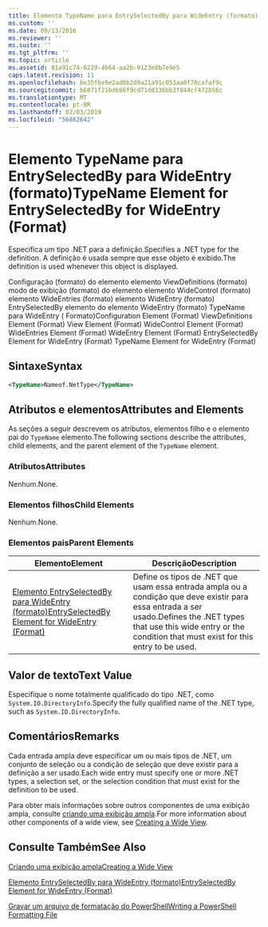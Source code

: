 ```yaml
---
title: Elemento TypeName para EntrySelectedBy para WideEntry (formato) | Microsoft Docs
ms.custom: ''
ms.date: 09/13/2016
ms.reviewer: ''
ms.suite: ''
ms.tgt_pltfrm: ''
ms.topic: article
ms.assetid: 81a91c74-6229-4b64-aa2b-9123e8b7e9e5
caps.latest.revision: 11
ms.openlocfilehash: be35f6e9e2ad0b2d9a21a91c053aa0f70cafaf9c
ms.sourcegitcommit: b6871f21bd666f9cd71dd336bb3f844cf472b56c
ms.translationtype: MT
ms.contentlocale: pt-BR
ms.lasthandoff: 02/03/2019
ms.locfileid: "56862642"
---
```

# <a name="typename-element-for-entryselectedby-for-wideentry-format"></a><span data-ttu-id="415cd-102">Elemento TypeName para EntrySelectedBy para WideEntry (formato)</span><span class="sxs-lookup"><span data-stu-id="415cd-102">TypeName Element for EntrySelectedBy for WideEntry (Format)</span></span>

<span data-ttu-id="415cd-103">Especifica um tipo .NET para a definição.</span><span class="sxs-lookup"><span data-stu-id="415cd-103">Specifies a .NET type for the definition.</span></span> <span data-ttu-id="415cd-104">A definição é usada sempre que esse objeto é exibido.</span><span class="sxs-lookup"><span data-stu-id="415cd-104">The definition is used whenever this object is displayed.</span></span>

<span data-ttu-id="415cd-105">Configuração (formato) do elemento elemento ViewDefinitions (formato) modo de exibição (formato) do elemento elemento WideControl (formato) elemento WideEntries (formato) elemento WideEntry (formato) EntrySelectedBy elemento do elemento WideEntry (formato) TypeName para WideEntry ( Formato)</span><span class="sxs-lookup"><span data-stu-id="415cd-105">Configuration Element (Format) ViewDefinitions Element (Format) View Element (Format) WideControl Element (Format) WideEntries Element (Format) WideEntry Element (Format) EntrySelectedBy Element for WideEntry (Format) TypeName Element for WideEntry (Format)</span></span>

## <a name="syntax"></a><span data-ttu-id="415cd-106">Sintaxe</span><span class="sxs-lookup"><span data-stu-id="415cd-106">Syntax</span></span>

```xml
<TypeName>Nameof.NetType</TypeName>
```

## <a name="attributes-and-elements"></a><span data-ttu-id="415cd-107">Atributos e elementos</span><span class="sxs-lookup"><span data-stu-id="415cd-107">Attributes and Elements</span></span>

<span data-ttu-id="415cd-108">As seções a seguir descrevem os atributos, elementos filho e o elemento pai do `TypeName` elemento.</span><span class="sxs-lookup"><span data-stu-id="415cd-108">The following sections describe the attributes, child elements, and the parent element of the `TypeName` element.</span></span>

### <a name="attributes"></a><span data-ttu-id="415cd-109">Atributos</span><span class="sxs-lookup"><span data-stu-id="415cd-109">Attributes</span></span>

<span data-ttu-id="415cd-110">Nenhum.</span><span class="sxs-lookup"><span data-stu-id="415cd-110">None.</span></span>

### <a name="child-elements"></a><span data-ttu-id="415cd-111">Elementos filhos</span><span class="sxs-lookup"><span data-stu-id="415cd-111">Child Elements</span></span>

<span data-ttu-id="415cd-112">Nenhum.</span><span class="sxs-lookup"><span data-stu-id="415cd-112">None.</span></span>

### <a name="parent-elements"></a><span data-ttu-id="415cd-113">Elementos pais</span><span class="sxs-lookup"><span data-stu-id="415cd-113">Parent Elements</span></span>

|<span data-ttu-id="415cd-114">Elemento</span><span class="sxs-lookup"><span data-stu-id="415cd-114">Element</span></span>|<span data-ttu-id="415cd-115">Descrição</span><span class="sxs-lookup"><span data-stu-id="415cd-115">Description</span></span>|
|-------------|-----------------|
|[<span data-ttu-id="415cd-116">Elemento EntrySelectedBy para WideEntry (formato)</span><span class="sxs-lookup"><span data-stu-id="415cd-116">EntrySelectedBy Element for WideEntry (Format)</span></span>](./entryselectedby-element-for-wideentry-format.md)|<span data-ttu-id="415cd-117">Define os tipos de .NET que usam essa entrada ampla ou a condição que deve existir para essa entrada a ser usado.</span><span class="sxs-lookup"><span data-stu-id="415cd-117">Defines the .NET types that use this wide entry or the condition that must exist for this entry to be used.</span></span>|

## <a name="text-value"></a><span data-ttu-id="415cd-118">Valor de texto</span><span class="sxs-lookup"><span data-stu-id="415cd-118">Text Value</span></span>

<span data-ttu-id="415cd-119">Especifique o nome totalmente qualificado do tipo .NET, como `System.IO.DirectoryInfo`.</span><span class="sxs-lookup"><span data-stu-id="415cd-119">Specify the fully qualified name of the .NET type, such as `System.IO.DirectoryInfo`.</span></span>

## <a name="remarks"></a><span data-ttu-id="415cd-120">Comentários</span><span class="sxs-lookup"><span data-stu-id="415cd-120">Remarks</span></span>

<span data-ttu-id="415cd-121">Cada entrada ampla deve especificar um ou mais tipos de .NET, um conjunto de seleção ou a condição de seleção que deve existir para a definição a ser usado.</span><span class="sxs-lookup"><span data-stu-id="415cd-121">Each wide entry must specify one or more .NET types, a selection set, or the selection condition that must exist for the definition to be used.</span></span>

<span data-ttu-id="415cd-122">Para obter mais informações sobre outros componentes de uma exibição ampla, consulte [criando uma exibição ampla](./creating-a-wide-view.md).</span><span class="sxs-lookup"><span data-stu-id="415cd-122">For more information about other components of a wide view, see [Creating a Wide View](./creating-a-wide-view.md).</span></span>

## <a name="see-also"></a><span data-ttu-id="415cd-123">Consulte Também</span><span class="sxs-lookup"><span data-stu-id="415cd-123">See Also</span></span>

[<span data-ttu-id="415cd-124">Criando uma exibição ampla</span><span class="sxs-lookup"><span data-stu-id="415cd-124">Creating a Wide View</span></span>](./creating-a-wide-view.md)

[<span data-ttu-id="415cd-125">Elemento EntrySelectedBy para WideEntry (formato)</span><span class="sxs-lookup"><span data-stu-id="415cd-125">EntrySelectedBy Element for WideEntry (Format)</span></span>](./entryselectedby-element-for-wideentry-format.md)

[<span data-ttu-id="415cd-126">Gravar um arquivo de formatação do PowerShell</span><span class="sxs-lookup"><span data-stu-id="415cd-126">Writing a PowerShell Formatting File</span></span>](./writing-a-powershell-formatting-file.md)
